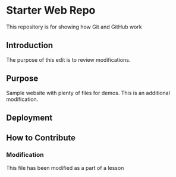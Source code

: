 # Starter Web Repo

This repository is for showing how Git and GitHub work

## Introduction
The purpose of this edit is to review modifications.

## Purpose

Sample website with plenty of files for demos. This is an additional modification.

## Deployment

## How to Contribute

### Modification
This file has been modified as a part of a lesson